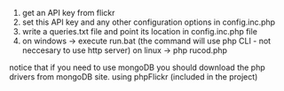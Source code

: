 1. get an API key from flickr
2. set this API key and any other configuration options in config.inc.php
3. write a queries.txt file and point its location in config.inc.php file
4. on windows -> execute run.bat (the command will use php CLI - not neccesary to use http server) 
   on linux  -> php rucod.php


notice that if you need to use mongoDB you should download the php drivers from mongoDB site.
using phpFlickr (included in the project)
